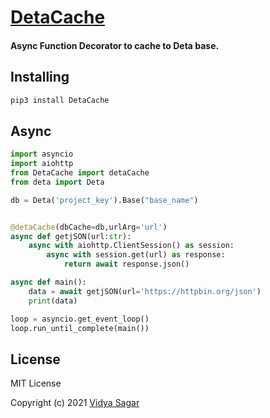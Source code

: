 # [DetaCache](https://github.com/vidyasagar1432/DetaCache)

#### Async Function Decorator to cache to Deta base.

## Installing

```bash
pip3 install DetaCache
```

## Async
```python
import asyncio
import aiohttp
from DetaCache import detaCache
from deta import Deta

db = Deta('project_key').Base("base_name")


@detaCache(dbCache=db,urlArg='url')
async def getjSON(url:str):
    async with aiohttp.ClientSession() as session:
        async with session.get(url) as response:
            return await response.json()

async def main():
    data = await getjSON(url='https://httpbin.org/json')
    print(data)

loop = asyncio.get_event_loop()
loop.run_until_complete(main())
```

## License

MIT License

Copyright (c) 2021 [Vidya Sagar](https://github.com/vidyasagar1432)